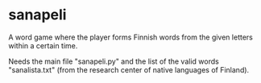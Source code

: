 # sanapeli

A word game where the player forms Finnish words from the given letters within a certain time.

Needs the main file "sanapeli.py" and the list of the valid words "sanalista.txt" (from the research center of native languages of Finland).
